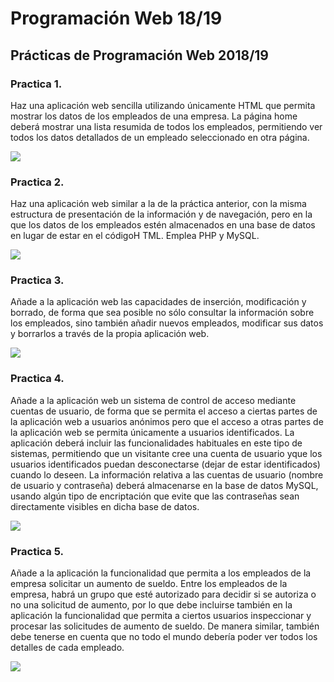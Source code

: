 # Programación Web 18/19

## Prácticas de Programación Web 2018/19

### Practica 1. 

Haz una aplicación web sencilla utilizando únicamente HTML que permita mostrar los datos de los empleados de una empresa. 
La página home deberá mostrar una lista resumida de todos los empleados, permitiendo ver todos los datos detallados de un 
empleado seleccionado en otra página.

![](https://img.shields.io/badge/Progreso-100%25-brightgreen.svg)


### Practica 2. 

Haz una aplicación web similar a la de la práctica anterior, con la misma estructura de presentación de la información y 
de navegación, pero en la que los datos de los empleados estén almacenados en una base de datos en lugar de estar en el 
códigoH TML. Emplea PHP y MySQL.

![](https://img.shields.io/badge/Progreso-100%25-brightgreen.svg)

### Practica 3.

Añade a la aplicación web las capacidades de inserción, modificación y borrado, de forma que sea posible no sólo consultar
la información sobre los empleados, sino también añadir nuevos empleados, modificar sus datos y borrarlos a través de la 
propia aplicación web.

![](https://img.shields.io/badge/Progreso-60%25-yellowgreen.svg)

### Practica 4.

Añade a la aplicación web un sistema de control de acceso mediante cuentas de usuario, de forma que se permita el acceso 
a ciertas partes de la aplicación web a usuarios anónimos pero que el acceso a otras partes de la aplicación web se 
permita únicamente a usuarios identificados. La aplicación deberá incluir las funcionalidades habituales en este tipo de 
sistemas, permitiendo que un visitante cree una cuenta de usuario yque los usuarios identificados puedan desconectarse 
(dejar de estar identificados) cuando lo deseen. La información relativa a las cuentas de usuario (nombre de usuario y 
contraseña) deberá almacenarse en la base de datos MySQL, usando algún tipo de encriptación que evite que las contraseñas
sean directamente visibles en dicha base de datos.

![](https://img.shields.io/badge/Progreso-0%25-lightgrey.svg)

### Practica 5. 

Añade a la aplicación la funcionalidad que permita a los empleados de la empresa solicitar un aumento de sueldo. Entre 
los empleados de la empresa, habrá un grupo que esté autorizado para decidir si se autoriza o no una solicitud de aumento,
por lo que debe incluirse también en la aplicación la funcionalidad que permita a ciertos usuarios inspeccionar y procesar
las solicitudes de aumento de sueldo. De manera similar, también debe tenerse en cuenta que no todo el mundo debería 
poder ver todos los detalles de cada empleado.

![](https://img.shields.io/badge/Progreso-0%25-lightgrey.svg)

